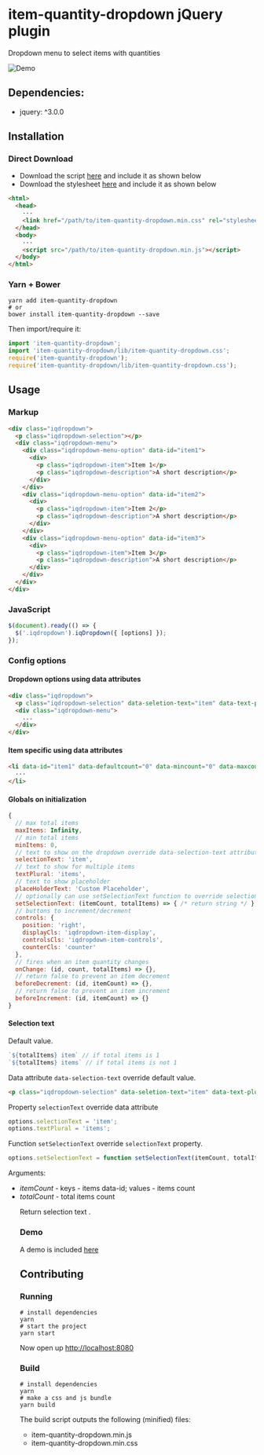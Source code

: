 # item-quantity-dropdown jQuery plugin

Dropdown menu to select items with quantities

![Demo](https://raw.githubusercontent.com/reservamos/item-quantity-dropdown/master/test/demo.gif)

## Dependencies:

- jquery: ^3.0.0

## Installation

### Direct Download

- Download the script [here](https://github.com/reserbus/item-quantity-dropdown/blob/master/lib/item-quantity-dropdown.min.js) and include it as shown below
- Download the stylesheet [here](https://github.com/reserbus/item-quantity-dropdown/blob/master/lib/item-quantity-dropdown.min.css) and include it as shown below

```html
<html>
  <head>
    ···
    <link href="/path/to/item-quantity-dropdown.min.css" rel="stylesheet">
  </head>
  <body>
    ···
    <script src="/path/to/item-quantity-dropdown.min.js"></script>
  </body>
</html>
```

### Yarn + Bower

```shell
yarn add item-quantity-dropdown
# or
bower install item-quantity-dropdown --save
```

Then import/require it:

```javascript
import 'item-quantity-dropdown';
import 'item-quantity-dropdown/lib/item-quantity-dropdown.css';
require('item-quantity-dropdown');
require('item-quantity-dropdown/lib/item-quantity-dropdown.css');
```

## Usage

### Markup

```html
<div class="iqdropdown">
  <p class="iqdropdown-selection"></p>
  <div class="iqdropdown-menu">
    <div class="iqdropdown-menu-option" data-id="item1">
      <div>
        <p class="iqdropdown-item">Item 1</p>
        <p class="iqdropdown-description">A short description</p>
      </div>
    </div>
    <div class="iqdropdown-menu-option" data-id="item2">
      <div>
        <p class="iqdropdown-item">Item 2</p>
        <p class="iqdropdown-description">A short description</p>
      </div>
    </div>
    <div class="iqdropdown-menu-option" data-id="item3">
      <div>
        <p class="iqdropdown-item">Item 3</p>
        <p class="iqdropdown-description">A short description</p>
      </div>
    </div>
  </div>
</div>
```

### JavaScript

```javascript
$(document).ready(() => {
  $('.iqdropdown').iqDropdown({ [options] });
});
```

### Config options

#### Dropdown options using data attributes

```html
<div class="iqdropdown">
  <p class="iqdropdown-selection" data-seletion-text="item" data-text-plural="items"></p>
  <div class="iqdropdown-menu">
    ...
  </div>
</div>
```

#### Item specific using data attributes

```html
<li data-id="item1" data-defaultcount="0" data-mincount="0" data-maxcount="1">
  ···
</li>
```

#### Globals on initialization

```javascript
{
  // max total items
  maxItems: Infinity,
  // min total items
  minItems: 0,
  // text to show on the dropdown override data-selection-text attribute
  selectionText: 'item',
  // text to show for multiple items
  textPlural: 'items',
  // text to show placeholder
  placeHolderText: 'Custom Placeholder',
  // optionally can use setSelectionText function to override selectionText
  setSelectionText: (itemCount, totalItems) => { /* return string */ },
  // buttons to increment/decrement
  controls: {
    position: 'right',
    displayCls: 'iqdropdown-item-display',
    controlsCls: 'iqdropdown-item-controls',
    counterCls: 'counter'
  },
  // fires when an item quantity changes
  onChange: (id, count, totalItems) => {},
  // return false to prevent an item decrement
  beforeDecrement: (id, itemCount) => {},
  // return false to prevent an item increment
  beforeIncrement: (id, itemCount) => {}
}
```

#### Selection text

Default value.

```javascript
`${totalItems} item` // if total items is 1
`${totalItems} items` // if total items is not 1
```

Data attribute `data-selection-text` override default value.

```html
<p class="iqdropdown-selection" data-seletion-text="item" data-text-plural="items">
```

Property `selectionText` override data attribute

```javascript
options.selectionText = 'item';
options.textPlural = 'items';
```

Function `setSelectionText` override `selectionText` property.

```javascript
options.setSelectionText = function setSelectionText(itemCount, totalItems)
```

Arguments:

- *itemCount* <object> - keys - items data-id; values - items count
- *totalCount* <number> - total items count

Return selection text <string>.

### Demo

A demo is included [here](https://github.com/reserbus/item-quantity-dropdown/blob/master/lib/index.html)

## Contributing

### Running

```shell
# install dependencies
yarn
# start the project
yarn start
```

Now open up [http://localhost:8080](http://localhost:8080)

### Build

```shell
# install dependencies
yarn
# make a css and js bundle
yarn build
```

The build script outputs the following (minified) files:

- item-quantity-dropdown.min.js
- item-quantity-dropdown.min.css

